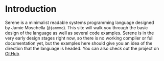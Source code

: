 # Introduction

Serene is a minimalist readable systems programming language designed by Jamie Moschella (`@jammmo`). This site will walk you through the basic design of the language as well as several code examples. Serene is in the very early design stages right now, so there is no working compiler or full documentation yet, but the examples here should give you an idea of the direction that the language is headed. You can also check out the project on [GitHub](https://github.com/jammmo/serene).
